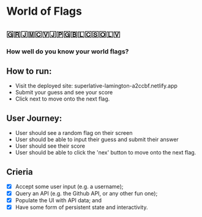 # World of Flags

## 🇬🇷🇯🇲🇨🇻🇯🇵🇬🇧🇱🇨🇸🇴🇱🇻
### How well do you know your world flags?

## How to run:
- Visit the deployed site: superlative-lamington-a2ccbf.netlify.app
- Submit your guess and see your score
- Click next to move onto the next flag.

## User Journey:
- User should see a random flag on their screen
- User should be able to input their guess and submit their answer
- User should see their score
- User should be able to click the 'nex' button to move onto the next flag.

## Crieria
- [x] Accept some user input (e.g. a username);
- [x] Query an API (e.g. the Github API, or any other fun one);
- [x] Populate the UI with API data; and
- [x] Have some form of persistent state and interactivity.
